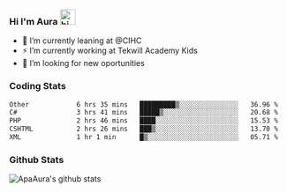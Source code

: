 ### Hi I'm Aura <img src="https://user-images.githubusercontent.com/1303154/88677602-1635ba80-d120-11ea-84d8-d263ba5fc3c0.gif" width="28px" alt="hi">

- 🔭 I’m currently leaning at @CIHC
- ⚡ I’m currently working at Tekwill Academy Kids
- 🤔 I’m looking for new oportunities


### Coding Stats

<!--START_SECTION:waka-->

```txt
Other            6 hrs 35 mins   █████████▒░░░░░░░░░░░░░░░   36.96 %
C#               3 hrs 41 mins   █████▒░░░░░░░░░░░░░░░░░░░   20.68 %
PHP              2 hrs 46 mins   ████░░░░░░░░░░░░░░░░░░░░░   15.53 %
CSHTML           2 hrs 26 mins   ███▒░░░░░░░░░░░░░░░░░░░░░   13.70 %
XML              1 hr 1 min      █▒░░░░░░░░░░░░░░░░░░░░░░░   05.71 %
```

<!--END_SECTION:waka-->

### Github Stats

![ApaAura's github stats](https://github-readme-stats.vercel.app/api?username=ApaAura&count_private=true&theme=tokyonight&hide=contribs,prs)
